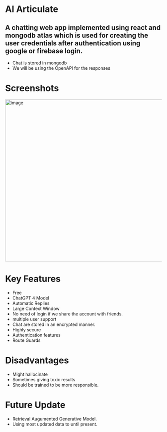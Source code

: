 # AI Articulate
## A chatting web app implemented using react and mongodb atlas which is used for creating the user credentials after authentication using google or firebase login.
- Chat is stored in mongodb
- We will be using the OpenAPI for the responses
# Screenshots
<img width="800" height="520" alt="image" src="https://github.com/user-attachments/assets/e891b435-9705-49e8-abb3-bebd8df6eacd" />

  # Key Features
  - Free
  - ChatGPT 4 Model
  - Automatic Replies
  - Large Context Window
  - No need of login if we share the account with friends.
  - multiple user support
  - Chat are stored in an encrypted manner.
  - Highly secure
  - Authentication features
  - Route Guards
  # Disadvantages
  - Might hallocinate
  - Sometimes giving toxic results
  - Should be trained to be more responsible.
 
  # Future Update
  - Retrieval Augumented Generative Model.
  - Using most updated data to until present.

